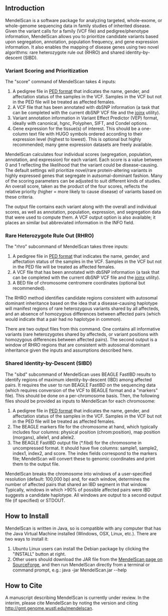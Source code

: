## Introduction ##

MendelScan is a software package for analyzing targeted, whole-exome, or whole-genome sequencing data in family studies of inherited disease. Given the variant calls for a family (VCF file) and pedigree/phenotype information, MendelScan allows you to prioritize candidate variants based upon segregation, annotation, population frequency, and gene expression information. It also enables the mapping of disease genes using two novel algorithms: rare heterozygote rule out (RHRO) and shared identity-by-descent (SIBD).

### Variant Scoring and Prioritization ###

The "score" command of MendelScan takes 4 inputs:
1. A pedigree file in <a href="http://pngu.mgh.harvard.edu/~purcell/plink/data.shtml#ped">PED format</a> that indicates the name, gender, and affectation status of the samples in the VCF. Samples in the VCF but not in the PED file will be treated as affected females. 
2. A VCF file that has been annotated with dbSNP information (a task that can be completed with the current dbSNP VCF file and the <a href="http://gmt.genome.wustl.edu/joinx">joinx</a> utility).
3. Variant annotation information in Variant Effect Predictor (VEP) format, ideally with canonical, hgnc, Polyphen, SIFT, and Condel options.
4. Gene expression for the tissue(s) of interest. This should be a one-column text file with HUGO symbols ordered according to their expression level (highest to lowest). This is optional but highly recommended; many gene expression datasets are freely available.

MendelScan calculates four individual scores (segregation, population, annotation, and expression) for each variant. Each score is a value between 0 and 1 reflecting the likelihood that the variant could be disease-causing. The default settings will prioritize novel/rare protein-altering variants in highly expressed genes that segregate in autsomal-dominant fashion. Many of the scoring parameters can be adjusted to suit different kinds of studies. An overall score, taken as the product of the four scores, reflects the relative priority (higher = more likely to cause disease) of variants based on these criteria.

The output file contains each variant along with the overall and individual scores, as well as annotation, population, expression, and segregation data that were used to compute them. A VCF output option is also available; it places an similar but abbreviated information in the INFO field.

### Rare Heterozygote Rule Out (RHRO) ###

The "rhro" subcommand of MendelScan takes three inputs:
1. A pedigree file in <a href="http://pngu.mgh.harvard.edu/~purcell/plink/data.shtml#ped">PED format</a> that indicates the name, gender, and affectation status of the samples in the VCF. Samples in the VCF but not in the PED file will be treated as affected females. 
2. A VCF file that has been annotated with dbSNP information (a task that can be completed with the current dbSNP VCF file and the <a href="http://gmt.genome.wustl.edu/joinx">joinx</a> utility).
3. A BED file of chromosome centromere coordinates (optional but recommended). 

The RHRO method identifies candidate regions consistent with autosomal dominant inheritance based on the idea that a disease-causing haplotype will manifest regions of rare heterozygous variants shared by all affecteds, and an absence of homozygous differences between affected pairs (which would indicate that a pair had no haplotype in common). 

There are two output files from this command. One contains all informative variants (rare heterozygotes shared by affecteds, or variant positions with homozygous differences between affected pairs). The second output is a window of RHRO regions that are consistent with autosomal dominant inheritance given the inputs and assumptions described here.

### Shared Identity-by-Descent (SIBD) ###

The "sibd" subcommand of MendelScan uses BEAGLE FastIBD results to identify regions of maximum identity-by-descent (IBD) among affected pairs. It requires the user to run BEAGLE FastIBD on the sequencing data (which requires conversion of the VCF to BEAGLE format and a "markers" file). This should be done on a per-chromosome basis. Then, the following files should be provided as inputs to MendelScan for each chromosome:
1. A pedigree file in <a href="http://pngu.mgh.harvard.edu/~purcell/plink/data.shtml#ped">PED format</a> that indicates the name, gender, and affectation status of the samples in the VCF. Samples in the VCF but not in the PED file will be treated as affected females. 
2. The BEAGLE markers file for the chromosome at hand, which typically includes four columns: physical position (chrom:position), map position (morgans), allele1, and allele2. 
3. The BEAGLE FastIBD output file (*.fibd) for the chromosome in uncompressed format. It should have five columns: sample1, sample2, index1, index2, and score. The index fields correspond to the markers file; MendelScan will convert these to genomic coordinates and print them to the output file. 

MendelScan breaks the chromosome into windows of a user-specified resolution (default: 100,000 bp) and, for each window, determines the number of affected pairs that shared an IBD segment in that window. Typically, windows in which >90% of possible affected pairs were IBD suggests a candidate haplotype. All windows are output to a second output file (if specified) or STDOUT.

## How to Install ##

MendelScan is written in Java, so is compatible with any computer that has the Java Virtual Machine installed (Windows, OSX, Linux, etc.). There are two ways to install it:
1. Ubuntu Linux users can install the Debian package by clicking the "INSTALL" button at right.
2. Other users should download the JAR file from the <a href="http://mendelscan.sourceforge.net">MendelScan page on SourceForge</a>, and then run MendelScan directly from a terminal or command prompt, e.g.:
	java -jar MendelScan.jar --help

## How to Cite ##

A manuscript describing MendelScan is currently under review. In the interim, please cite MendelScan by noting the version and citing http://gmt.genome.wustl.edu/mendelscan.
